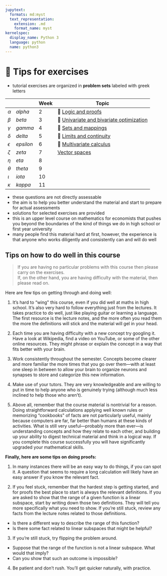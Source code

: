 ```yaml
---
jupytext:
  formats: md:myst
  text_representation:
    extension: .md
    format_name: myst
kernelspec:
  display_name: Python 3
  language: python
  name: python3
---
```


# 🛟 Tips for exercises

- tutorial exercises are organized in **problem sets** labeled with greek letters

| | | Week | Topic |
| ---- | ---- | ----- | ----- |
| $\alpha$ | *alpha* | 2 | 🔬 [Logic and proofs](ps01_alfa)
| $\beta$ | *beta* | 3 | 🔬 [Univariate and bivariate optimization](ps02_beta) |
| $\gamma$ | *gamma* | 4 | 🔬 [Sets and mappings](ps03_gamma) |
| $\delta$ | *delta* | 5 | 🔬 [Limits and continuity](ps04_delta) |
| $\epsilon$ | *epsilon* | 6 | 🔬 [Multivariate calculus](ps05_epsilon) |
| $\zeta$ | *zeta* | 7 | [Vector spaces](ps06_zeta) |
| $\eta$ | *eta* | 8 | |
| $\theta$ | *theta* | 9 | |
| $\iota$ | *iota* | 10 | |
| $\kappa$ | *kappa* | 11 | |


- these questions are not directly assessable
- the aim is to help you better understand the material and start to prepare for actual assessments
- solutions for selected exercises are provided
- this is an upper level course on mathematics for economists that pushes you beyond the boundaries of the kind of things we do in high school or first year university
- many people find this material hard at first, however, the experience is that anyone who works diligently and consistently can and will do well


## Tips on how to do well in this course

> If you are having no particular problems with this course then
please carry on the exercises.  
> If, on the other hand, you are having difficulty with the material, then please read on.

Here are few tips on getting through and doing well:

1. It’s hard to “wing" this course, even if you did well at maths in high school. It’s also very hard to follow everything just from the lectures. 
It takes practice to do well, just like playing guitar or learning a language. The first resource is the lecture notes, and the more often you read them the more the definitions will stick and the material will gel in your head.

2. Each time you are having difficulty with a new concept try googling it. Have a look at Wikipedia, find a video on YouTube, or some of the other online resources. They might phrase or explain the concept in a way that fits better with your brain.

3. Work consistently throughout the semester. Concepts become clearer and more familiar the more times that you go over them—with at least one sleep in between to allow your brain to organize neurons and synapses to store and categorize this new information.

4. Make use of your tutors. They are very knowledgeable and are willing to put in time to help anyone who is genuinely trying (although much less inclined to help those who aren’t).

5. Above all, remember that the course material is nontrivial for a reason. Doing straightforward calculations applying well known rules or memorizing “cookbooks" of facts are not particularly useful, mainly because computers are far, far better than humans at these kinds of activities. What is still very useful—probably more than ever—is understanding concepts and how they relate to each other, and building up your ability to digest technical material and think in a logical way. 
If you complete this course successfully you will have significantly upgraded your mathematical skills.

**Finally, here are some tips on doing proofs:**

1. In many instances there will be an easy way to do things, if you can spot it. A question that seems to require a long calculation will likely have an easy answer if you know the relevant fact.

2. If you feel stuck, remember that the hardest step is getting started, and for proofs the best place to start is always the relevant definitions. If you are asked to show that the range of a given function is a linear subspace, start by writing down those two definitions. They will tell you more specifically what you need to show. If you’re still stuck, review any facts from the lecture notes related to those definitions.
- Is there a different way to describe the range of this function? 
- Is there some fact related to linear subspaces that might be helpful?

3. If you’re still stuck, try flipping the problem around. 
- Suppose that the range of the function is not a linear subspace. What would that imply? 
- Can you show that such an outcome is impossible?

4. Be patient and don’t rush. You’ll get quicker naturally, with practice.
